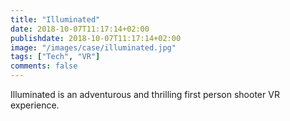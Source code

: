 ```yaml
---
title: "Illuminated"
date: 2018-10-07T11:17:14+02:00
publishdate: 2018-10-07T11:17:14+02:00
image: "/images/case/illuminated.jpg"
tags: ["Tech", "VR"]
comments: false
---
```


Illuminated is an adventurous and thrilling first person shooter VR experience.